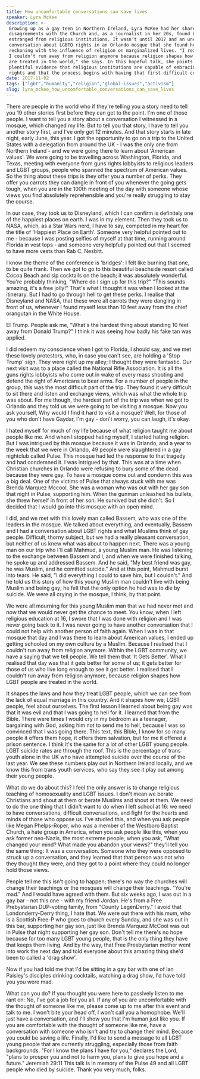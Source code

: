 ```yaml
---
title: How uncomfortable conversations can save lives
speaker: Lyra McKee
description: >-
 Growing up as a gay teen in Northern Ireland, Lyra McKee had her share of
 disagreements with the Church and, as a journalist in her 20s, found herself
 estranged from religious institutions. It wasn't until 2017 and an unexpected
 conversation about LGBTQ rights in an Orlando mosque that she found herself
 reckoning with the influence of religion on marginalized lives. "I realized that
 I couldn't run away from religion anymore because religion shapes how LGBT people
 are treated in the world," she says. In this hopeful talk, she points out
 plentiful evidence that religious institutions are capable of embracing LGBTQ
 rights and that the process begins with having that first difficult conversation.
date: 2017-11-02
tags: ["lgbt","humanity","religion","global-issues","activism"]
slug: lyra_mckee_how_uncomfortable_conversations_can_save_lives
---
```


There are people in the world who if they're telling you a story need to tell you 19 other
stories first before they can get to the point. I'm one of those people. I want to tell
you a story about a conversation I witnessed in a mosque, which changed my life. But to
tell you that story, I have to tell you another story first, and I've only got 12 minutes.
And that story starts in late night, early June, this year. I got the opportunity to go on
a trip to the United States with a delegation from around the UK - I was the only one from
Northern Ireland - and we were going there to learn about 'American values'. We were going
to be travelling across Washington, Florida, and Texas, meeting with everyone from guns
rights lobbyists to religious leaders and LGBT groups, people who spanned the spectrum of
American values. So the thing about these trips is they offer you a number of perks. They
offer you carrots they can dangle in front of you whenever the going gets tough, when you
are in the 100th meeting of the day with someone whose views you find absolutely
reprehensible and you're really struggling to stay the course.

In our case, they took us to Disneyland, which I can confirm is definitely one of the
happiest places on earth. I was in my element. Then they took us to NASA, which, as a Star
Wars nerd, I have to say, competed in my heart for the title of 'Happiest Place on Earth'.
Someone very helpful pointed out to me - because I was posting selfies of myself at that
time, running around Florida in vest tops - and someone very helpfully pointed out that I
seemed to have more vests than Rab C. Nesbitt. 

I know the theme of the conference is 'bridges': I felt like burning that one, to be quite
frank. Then we got to go to this beautiful beachside resort called Cocoa Beach and sip
cocktails on the beach; it was absolutely wonderful. You're probably thinking, "Where do I
sign up for this trip?" "This sounds amazing, it's a free jolly!" That's what I thought it
was when I looked at the itinerary. But I had to go through hell to get these perks. I
realise that Disneyland and NASA, that these were all carrots they were dangling in front
of us, whenever I found myself less than 10 feet away from the chief orangutan in the
White House. 

El Trump. People ask me, "What's the hardest thing about standing 10 feet away from
Donald Trump?" I think it was seeing how badly his fake tan was applied.

I did redeem my conscience when I got to Florida, I should say, and we met these lovely
protestors, who, in case you can't see, are holding a 'Stop Trump' sign. They were right
up my alley; I thought they were fantastic. Our next visit was to a place called the
National Rifle Association. It is all the guns rights lobbyists who come out in wake of
every mass shooting and defend the right of Americans to bear arms. For a number of people
in the group, this was the most difficult part of the trip. They found it very difficult
to sit there and listen and exchange views, which was what the whole trip was about. For
me though, the hardest part of the trip was when we got to Orlando and they told us we
were going to be visiting a mosque. Now you ask yourself, Why would I find it hard to
visit a mosque? Well, for those of you who don't have Gaydar, I'm gay - don't worry, you
can laugh, it's okay.

I hated myself for much of my life because of what religion taught me about people like
me. And when I stopped hating myself, I started hating religion. But I was intrigued by
this mosque because it was in Orlando, and a year to the week that we were in Orlando, 49
people were slaughtered in a gay nightclub called Pulse. This mosque had led the response
to that tragedy and had condemned it. I was intrigued by that. This was at a time when
Christian churches in Orlando were refusing to bury some of the dead because they were
gay. To have a mosque come out and condemn this was a big deal. One of the victims of
Pulse that always stuck with me was Brenda Marquez Mccool. She was a woman who was out
with her gay son that night in Pulse, supporting him. When the gunman unleashed his
bullets, she threw herself in front of her son. He survived but she didn't. So I decided
that I would go into this mosque with an open mind.

I did, and we met with this lovely man called Bassem, who was one of the leaders in the
mosque. We talked about everything, and eventually, Bassem and I had a conversation about
LGBT rights and what Muslims think of gay people. Difficult, thorny subject, but we had a
really pleasant conversation, but neither of us knew what was about to happen next. There
was a young man on our trip who I'll call Mahmud, a young Muslim man. He was listening to
the exchange between Bassem and I, and when we were finished talking, he spoke up and
addressed Bassem. And he said, "My best friend was gay, he was Muslim, and he comitted
suicide." And at this point, Mahmud burst into tears. He said, "I did everything I could
to save him, but I couldn't." And he told us this story of how this young Muslim man
couldn't live with being Muslim and being gay; he felt that the only option he had was to
die by suicide. We were all crying in the mosque, I think, by that point.

We were all mourning for this young Muslim man that we had never met and now that we would
never get the chance to meet. You know, when I left religious education at 16, I swore
that I was done with religion and I was never going back to it. I was never going to have
another conversation that I could not help with another person of faith again. When I was
in that mosque that day and I was there to learn about American values, I ended up
getting schooled on my own culture by a Muslim. Because I realised that I couldn't run
away from religion anymore. Within the LGBT community, we have a saying that we tell
people. We tell them that 'It Gets Better'. What I realised that day was that it gets
better for some of us; it gets better for those of us who live long enough to see it get
better. I realised that I couldn't run away from religion anymore, because religion shapes
how LGBT people are treated in the world.

It shapes the laws and how they treat LGBT people, which we can see from the lack of equal
marriage in this country. And it shapes how we, LGBT people, feel about ourselves. The
first lesson I learned about being gay was that it was evil and that I was going to hell
for it. I learned that from the Bible. There were times I would cry in my bedroom as a
teenager, bargaining with God, asking him not to send me to hell, because I was so
convinced that I was going there. This text, this Bible, I know for so many people it
offers them hope, it offers them salvation, but for me it offered a prison sentence. I
think it's the same for a lot of other LGBT young people. LGBT suicide rates are through
the roof. This is the percentage of trans youth alone in the UK who have attempted suicide
over the course of the last year. We see these numbers play out in Northern Ireland
locally, and we know this from trans youth services, who say they see it play out among
their young people.

What do we do about this? I feel the only answer is to change religious teaching of
homosexuality and LGBT issues. I don't mean we berate Christians and shout at them or
berate Muslims and shout at them. We need to do the one thing that I didn't want to do
when I left school at 16: we need to have conversations, difficult conversations, and
fight for the hearts and minds of those who oppose us. I've studied this, and when you ask
people like Megan Phelps-Roper, who was a member of the Westboro Baptist Church, a hate
group in America, when you ask people like this, when you ask former neo-Nazis, the most
extreme people, when you ask, "What changed your mind? What made you abandon your views?"
they'll tell you the same thing: It was a conversation. Someone who they were opposed to
struck up a conversation, and they learned that that person was not who they thought they
were, and they got to a point where they could no longer hold those views.

People tell me this isn't going to happen; there's no way the churches will change their
teachings or the mosques will change their teachings. "You're mad." And I would have
agreed with them. But six weeks ago, I was out in a gay bar - not this one - with my
friend Jordan. He's from a Free Prebystarian DUP-voting family, from "County LegenDerry."
I avoid that Londonderry-Derry thing, I hate that. We were out there with his mum, who is
a Scottish Free-P who goes to church every Sunday, and she was out in this bar, supporting
her gay son, just like Brenda Marquez McCool was out in Pulse that night supporting her
gay son. Don't tell me there's no hope because for too many LGBT young people, that is the
only thing they have that keeps them living. And by the way, that Free Presbytarian mother
went into work the next day and told everyone about this amazing thing she'd been to
called a 'drag show'.

Now if you had told me that I'd be sitting in a gay bar with one of Ian Paisley's
disciples drinking cocktails, watching a drag show, I'd have told you you were mad.

What can you do? If you thought you were here to passively listen to me rant on: No, I've
got a job for you all. If any of you are uncomfortable with the thought of someone like
me, please come up to me after this event and talk to me. I won't bite your head off, I
won't call you a homophobe. We'll just have a conversation, and I'll show you that I'm
human just like you. If you are comfortable with the thought of someone like me, have a
conversation with someone who isn't and try to change their mind. Because you could be
saving a life. Finally, I'd like to send a message to all LGBT young people that are
currently struggling, especially those from faith backgrounds. "For I know the plans I
have for you," declares the Lord, "plans to prosper you and not to harm you, plans to give
you hope and a future." Jeremiah 29:11 This talk is in memory of the Pulse 49 and all LGBT
people who died by suicide. Thank you very much, folks.

<!--
ad_duration=0
event="TEDxStormontWomen"
external_start_time=0
intro_duration=0
is_subtitle_required="False"
is_talk_featured="False"
language="en"
language_swap="False"
native_language="en"
number_of_related_talks=6
number_of_speakers=1
number_of_subtitled_videos=0
number_of_tags=5
number_of_talk_download_languages=5
number_of_talk_more_resources=0
number_of_talk_recommendations=0
number_of_talks_take_actions=0
post_ad_duration=0
published_timestamp="2017-11-28 17:26:56"
recording_date="2017-11-02"
speaker_description="Freelance journalist, writer, editor"
speaker_is_published=0
speaker_name="Lyra McKee"
talk_name="How uncomfortable conversations can save lives"
talks_tags=["lgbt","humanity","religion","global-issues","activism"]
url_photo_talk="https://s3.amazonaws.com/talkstar-photos/uploads/1c706623-a54c-487e-bdc5-ea8679dc6220/Lyra+McKee.001.jpeg"
url_webpage="https://www.ted.com/talks/lyra_mckee_how_uncomfortable_conversations_can_save_lives"
video_type_name="TEDx Talk"
-->